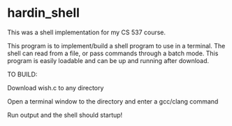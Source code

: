 # hardin_shell
This was a shell implementation for my CS 537 course.

This program is to implement/build a shell program to use in a terminal. The shell can read from a file, or pass commands through a batch mode. This program is easily loadable and can be up and running after download.

TO BUILD:

Download wish.c to any directory

Open a terminal window to the directory and enter a gcc/clang command

Run output and the shell should startup!
